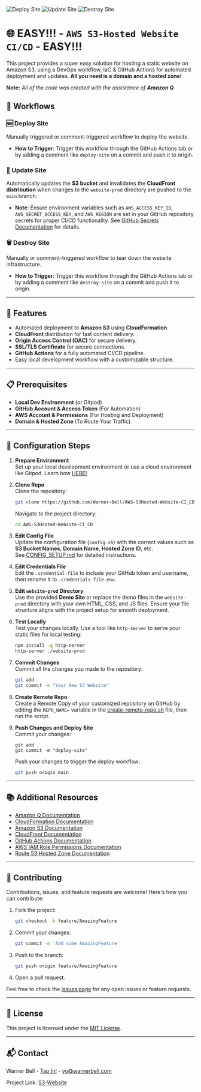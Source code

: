 ![Deploy Site](https://github.com/Warner-Bell/AWS-S3Hosted-Website-CI_CD/actions/workflows/deploy-site.yml/badge.svg)
![Update Site](https://github.com/Warner-Bell/AWS-S3Hosted-Website-CI_CD/actions/workflows/update-site.yml/badge.svg)
![Destroy Site](https://github.com/Warner-Bell/AWS-S3Hosted-Website-CI_CD/actions/workflows/destroy-site.yml/badge.svg)

# 🌐 EASY!!! - `AWS S3-Hosted Website CI/CD` - EASY!!!

This project provides a super easy solution for hosting a static website on Amazon S3, using a DevOps workflow, IaC & GitHub Actions for automated deployment and updates. **All you need is a domain and a hosted zone!**

**Note:** *All of the code was created with the assistance of **Amazon Q***

## 🔄 Workflows

### 🆕 Deploy Site
Manually triggered or comment-triggered workflow to deploy the website.

- **How to Trigger**: Trigger this workflow through the GitHub Actions tab or by adding a comment like `deploy-site` on a commit and push it to origin.

### 🔄 Update Site
Automatically updates the **S3 bucket** and invalidates the **CloudFront distribution** when changes to the `website-prod` directory are pushed to the `main` branch.

- **Note**: Ensure environment variables such as `AWS_ACCESS_KEY_ID`, `AWS_SECRET_ACCESS_KEY`, and `AWS_REGION` are set in your GitHub repository secrets for proper CI/CD functionality. See [GitHub Secrets Documentation](https://docs.github.com/en/actions/security-guides/encrypted-secrets) for details.

### 🗑️ Destroy Site
Manually or comment-triggered workflow to tear down the website infrastructure.

- **How to Trigger**: Trigger this workflow through the GitHub Actions tab or by adding a comment like `destroy-site` on a commit and push it to origin.

---

## 🚀 Features
- Automated deployment to **Amazon S3** using **CloudFormation**.
- **CloudFront** distribution for fast content delivery.
- **Origin Access Control (OAC)** for secure delivery.
- **SSL/TLS Certificate** for secure connections.
- **GitHub Actions** for a fully automated CI/CD pipeline.
- Easy local development workflow with a customizable structure.

---

## 📋 Prerequisites
- **Local Dev Environment** (or Gitpod)
- **GitHub Account & Access Token** (For Automation)
- **AWS Account & Permissions** (For Hosting and Deployment)
- **Domain & Hosted Zone** (To Route Your Traffic)

---

## 🔧 Configuration Steps

1. **Prepare Environment**  
   Set up your local development environment or use a cloud environment like Gitpod. Learn how [HERE!](https://github.com/Warner-Bell/Easy-Dev-Env-Setup/blob/main/README.md)

2. **Clone Repo**  
   Clone the repository:

    ```bash
    git clone https://github.com/Warner-Bell/AWS-S3Hosted-Website-CI_CD.git
    ```

    Navigate to the project directory:

    ```bash
    cd AWS-S3Hosted-Website-CI_CD
    ```

3. **Edit Config File**  
   Update the configuration file (`config.sh`) with the correct values such as **S3 Bucket Names**, **Domain Name**, **Hosted Zone ID**, etc.  
   See [CONFIG_SETUP.md](https://github.com/Warner-Bell/AWS-S3Hosted-Website-CI_CD/blob/f070c8c586f654f576928a14680486e3005c005b/CONFIG_SETUP.md) for detailed instructions.

4. **Edit Credentials File**  
   Edit the `.credential-file` to include your GitHub token and username, then rename it to `.credentials-file.env`.

5. **Edit `website-prod` Directory**  
   Use the provided **Demo Site** or replace the demo files in the `website-prod` directory with your own HTML, CSS, and JS files. Ensure your file structure aligns with the project setup for smooth deployment.

6. **Test Locally**  
   Test your changes locally. Use a tool like `http-server` to serve your static files for local testing:

    ```bash
    npm install -g http-server
    http-server ./website-prod
    ```

7. **Commit Changes**  
   Commit all the changes you made to the repository:

    ```bash
    git add .
    git commit -m "Your New S3 Website"
    ```

8. **Create Remote Repo**  
   Create a Remote Copy of your customized repository on GitHub by editing the `REPO_NAME=` variable in the [create-remote-repo.sh](https://github.com/Warner-Bell/AWS-S3Hosted-Website-CI_CD/blob/966af9c5136f472f4341ea60cd545249307d1344/create-remote-repo.sh) file, then run the script.

9. **Push Changes and Deploy Site**  
   Commit your changes:

    ```
    git add .
    git commit -m "deploy-site"
    ```
   Push your changes to trigger the deploy workflow:

    ```bash
    git push origin main
    ```

---

## 📚 Additional Resources

- [Amazon Q Documentation](https://docs.aws.amazon.com/amazonq/)
- [CloudFormation Documentation](https://docs.aws.amazon.com/cloudformation/)
- [Amazon S3 Documentation](https://docs.aws.amazon.com/s3/)
- [CloudFront Documentation](https://docs.aws.amazon.com/cloudfront/)
- [GitHub Actions Documentation](https://docs.github.com/en/actions)
- [AWS IAM Role Permissions Documentation](https://docs.aws.amazon.com/IAM/latest/UserGuide/access_policies.html)
- [Route 53 Hosted Zone Documentation](https://docs.aws.amazon.com/Route53/latest/DeveloperGuide/Welcome.html)

---

## 🤝 Contributing

Contributions, issues, and feature requests are welcome! Here's how you can contribute:

1. Fork the project:

    ```bash
    git checkout -b feature/AmazingFeature
    ```

2. Commit your changes:

    ```bash
    git commit -m 'Add some AmazingFeature'
    ```

3. Push to the branch:

    ```bash
    git push origin feature/AmazingFeature
    ```

4. Open a pull request.

Feel free to check the [issues page](TBD) for any open issues or feature requests.

---

## 📝 License

This project is licensed under the [MIT License](TBD).

---

## 📬 Contact

Warner Bell - [Tap In!](https://dot.cards/warnerbell) - yo@warnerbell.com

Project Link: [S3-Website](https://github.com/Warner-Bell/AWS-S3Hosted-Website-CI_CD)